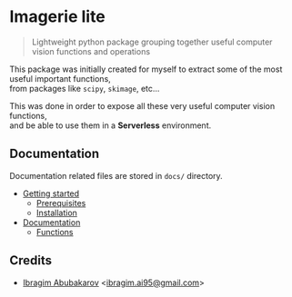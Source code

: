 Imagerie lite
=============
> Lightweight python package grouping together useful computer vision functions and operations

This package was initially created for myself to extract some of the most useful important functions,  
from packages like `scipy`, `skimage`, etc...  

This was done in order to expose all these very useful computer vision functions,  
and be able to use them in a **Serverless** environment.

Documentation
-------------
Documentation related files are stored in `docs/` directory.

* [Getting started](docs/main.md)
    * [Prerequisites](docs/main.md#prerequisites)
    * [Installation](docs/main.md#installation)
* [Documentation](docs/main.md#functions)
    * [Functions](docs/main.md#functions)

Credits
-------
 - [Ibragim Abubakarov](https://www.ibragim.fr) <[ibragim.ai95@gmail.com](mailto:ibragim.ai95@gmail.com)>